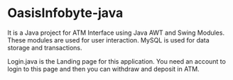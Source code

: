 # OasisInfobyte-java

It is a Java project for ATM Interface using Java AWT and Swing Modules. These modules are used for user interaction.
MySQL is used for data storage and transactions. 

Login.java is the Landing page for this application.
You need an account to login to this page and then you can withdraw and deposit in ATM.

